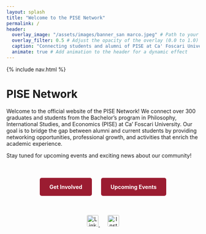 ```yaml
---
layout: splash
title: "Welcome to the PISE Network"
permalink: /
header:
  overlay_image: "/assets/images/banner_san marco.jpeg" # Path to your banner image
  overlay_filter: 0.5 # Adjust the opacity of the overlay (0.0 to 1.0)
  caption: "Connecting students and alumni of PISE at Ca' Foscari University"
  animate: true # Add animation to the header for a dynamic effect
---
```


<!-- navigation bar -->
{% include nav.html %}


<div style="margin-top: 20px;"></div>

# PISE Network
Welcome to the official website of the PISE Network! We connect over 300 graduates and students from the Bachelor’s program in Philosophy, International Studies, and Economics (PISE) at Ca’ Foscari University. Our goal is to bridge the gap between alumni and current students by providing networking opportunities, professional growth, and activities that enrich the academic experience. 

Stay tuned for upcoming events and exciting news about our community!

<div class="cta-container">
  <a href="{{ site.baseurl }}/collaborate/" class="cta-button">Get Involved</a>
  <a href="{{ site.baseurl }}/events/" class="cta-button">Upcoming Events</a>
</div>

<div class="social-links">
  <a href="https://www.linkedin.com/groups/9804209/" target="_blank">
    <img src="https://cdn-icons-png.flaticon.com/512/174/174857.png" alt="LinkedIn" width="30" style="border-radius: 10%;">
  </a>
  <a href="https://instagram.com/pise_network_and_alumni/" target="_blank">
    <img src="https://cdn-icons-png.flaticon.com/512/1384/1384063.png" alt="Instagram" width="30" style="border-radius: 10%;">
  </a>
</div>

<style>
  .custom-nav {
    display: flex;               /* Use Flexbox to manage spacing */
    justify-content: space-evenly; /* Space links evenly across the bar */
    align-items: center;
    width: 100%;                 /* Make the navigation bar take full width */
    position: sticky;            /* Stick to the top of the viewport when scrolling */
    top: 0;
    background-color: rgba(240, 240, 240, 0.9); /* Light grey background */
    padding: 15px 0;
    box-shadow: 0px 4px 6px rgba(0, 0, 0, 0.1);
    z-index: 10;                 /* Keep on top of other content */
  }
  .custom-nav ul {
    display: flex;               /* Flexbox to manage buttons alignment */
    width: 100%;
    list-style: none;            /* Remove bullet points */
    margin: 0;
    padding: 0;
  }
  .custom-nav li {
    flex: 1;                     /* Make each list item take up equal space */
    text-align: center;          /* Center the content of each list item */
  }
  .custom-nav a {
    display: block;              /* Allow padding on links to work like a button */
    color: #9b1c31;              /* Ca' Foscari red color */
    background-color: rgba(240, 240, 240, 0.9); /* Light grey button background */
    text-decoration: none;       /* Remove underline from links */
    padding: 10px 20px;          /* Space inside each button */
    margin: 0;                   /* Remove margin to avoid spacing between buttons */
    border-radius: 5px;          /* Rounded corners for button effect */
    font-weight: bold;           /* Bold text */
    transition: background-color 0.3s, transform 0.2s; /* Smooth transition for hover effects */
  }
  .custom-nav a:hover {
    background-color: #e3c8c1;   /* Slightly darker beige on hover */
    transform: scale(1.05);      /* Slightly increase size on hover for emphasis */
  }
  .cta-container {
    text-align: center;
    margin: 40px 0;
  }
  .cta-button {
    display: inline-block;
    margin: 10px;
    padding: 15px 25px;
    background-color: #9b1c31;
    color: #fff !important;
    text-decoration: none;
    font-weight: bold;
    border-radius: 5px;
    transition: background-color 0.3s, transform 0.3s;
  }
  .cta-button:hover {
    background-color: #e3c8c1;
    transform: scale(1.1);
  }
  .social-links {
    text-align: center;
    margin: 40px 0;
  }
  .social-links a {
    margin: 0 10px;
  }
  header.splash {
    animation: parallax 10s infinite alternate ease-in-out; /* Add parallax effect */
  }
  @keyframes parallax {
    0% {
      background-position: center top;
    }
    100% {
      background-position: center bottom;
    }
  }
</style>
